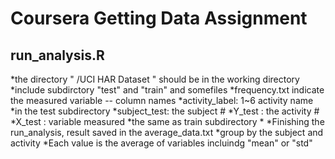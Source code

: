 # Coursera Getting Data Assignment
## run_analysis.R 
*the directory " /UCI HAR Dataset " should be in the working directory 
*include subdirctory "test" and "train" and somefiles
*frequency.txt indicate the measured variable -- column names
*activity_label:  1~6 activity name 
*in the test subdirectory
*subject_test: the subject # 
*Y_test : the activity #
*X_test : variable measured
*the same as train subdirectory
*
*Finishing the run_analysis, result saved in the average_data.txt
*group by the subject and activity
*Each value is the average of variables incluindg "mean" or "std"
